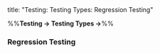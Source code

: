 <frontmatter>
title: "Testing: Testing Types: Regression Testing"
</frontmatter>

<link rel="stylesheet" href="{{baseUrl}}/css/textbook.css">

<div class="website-content">

%%**Testing → Testing Types →**%%

### Regression Testing

<div id="main">

<include src="./what/embed.md" boilerplate  />

</div>
</div>
